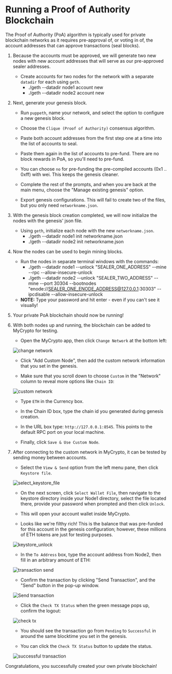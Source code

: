 # Running a Proof of Authority Blockchain

The Proof of Authority (PoA) algorithm is typically used for private blockchain networks as it requires pre-approval of, or voting in of, the account addresses that can approve transactions (seal blocks).

1. Because the accounts must be approved, we will generate two new nodes with new account addresses that will serve as our pre-approved sealer addresses.

   - Create accounts for two nodes for the network with a separate `datadir` for each using `geth`.
     - ./geth --datadir node1 account new
     - ./geth --datadir node2 account new

2. Next, generate your genesis block.

   - Run `puppeth`, name your network, and select the option to configure a new genesis block.

   - Choose the `Clique (Proof of Authority)` consensus algorithm.

   - Paste both account addresses from the first step one at a time into the list of accounts to seal.

   - Paste them again in the list of accounts to pre-fund. There are no block rewards in PoA, so you'll need to pre-fund.

   - You can choose `no` for pre-funding the pre-compiled accounts (0x1 .. 0xff) with wei. This keeps the genesis cleaner.

   - Complete the rest of the prompts, and when you are back at the main menu, choose the "Manage existing genesis" option.

   - Export genesis configurations. This will fail to create two of the files, but you only need `networkname.json`.

3. With the genesis block creation completed, we will now initialize the nodes with the genesis' json file.

   - Using `geth`, initialize each node with the new `networkname.json`.
     - ./geth --datadir node1 init networkname.json
     - ./geth --datadir node2 init networkname.json

4. Now the nodes can be used to begin mining blocks.

   - Run the nodes in separate terminal windows with the commands:
     - ./geth --datadir node1 --unlock "SEALER_ONE_ADDRESS" --mine --rpc --allow-insecure-unlock
     - ./geth --datadir node2 --unlock "SEALER_TWO_ADDRESS" --mine --port 30304 --bootnodes "enode://SEALER_ONE_ENODE_ADDRESS@127.0.0.1:30303" --ipcdisable --allow-insecure-unlock
   - **NOTE:** Type your password and hit enter - even if you can't see it visually!

5. Your private PoA blockchain should now be running!

6. With both nodes up and running, the blockchain can be added to MyCrypto for testing.

   - Open the MyCrypto app, then click `Change Network` at the bottom left:

   ![change network](Images/change-network.png)

   - Click "Add Custom Node", then add the custom network information that you set in the genesis.

   - Make sure that you scroll down to choose `Custom` in the "Network" column to reveal more options like `Chain ID`:

   ![custom network](Images/custom-network.png)

   - Type `ETH` in the Currency box.

   - In the Chain ID box, type the chain id you generated during genesis creation.

   - In the URL box type: `http://127.0.0.1:8545`. This points to the default RPC port on your local machine.

   - Finally, click `Save & Use Custom Node`.

7. After connecting to the custom network in MyCrypto, it can be tested by sending money between accounts.

   - Select the `View & Send` option from the left menu pane, then click `Keystore file`.

   ![select_keystore_file](Images/select_keystore_file.png)

   - On the next screen, click `Select Wallet File`, then navigate to the keystore directory inside your Node1 directory, select the file located there, provide your password when prompted and then click `Unlock`.

   - This will open your account wallet inside MyCrypto.

   - Looks like we're filthy rich! This is the balance that was pre-funded for this account in the genesis configuration; however, these millions of ETH tokens are just for testing purposes.

   ![keystore_unlock](Images/keystore_unlock.gif)

   - In the `To Address` box, type the account address from Node2, then fill in an arbitrary amount of ETH:

   ![transaction send](Images/transaction-send.png)

   - Confirm the transaction by clicking "Send Transaction", and the "Send" button in the pop-up window.

   ![Send transaction](Images/send-transaction.gif)

   - Click the `Check TX Status` when the green message pops up, confirm the logout:

   ![check tx](Images/check-tx-status.png)

   - You should see the transaction go from `Pending` to `Successful` in around the same blocktime you set in the genesis.

   - You can click the `Check TX Status` button to update the status.

   ![successful transaction](Images/transaction-status.png)

Congratulations, you successfully created your own private blockchain!
